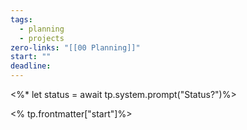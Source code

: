 ```yaml
---
tags:
  - planning
  - projects
zero-links: "[[00 Planning]]"
start: ""
deadline:
---
```

<%* let status = await tp.system.prompt("Status?")%>

<% tp.frontmatter["start"]%>


